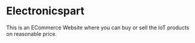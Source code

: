 # Electronicspart
This is an ECommerce Website where you can buy or sell the IoT products on reasonable price. 
